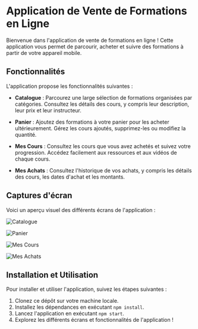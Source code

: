 # Application de Vente de Formations en Ligne

Bienvenue dans l'application de vente de formations en ligne ! Cette application vous permet de parcourir, acheter et suivre des formations à partir de votre appareil mobile.

## Fonctionnalités

L'application propose les fonctionnalités suivantes :

- **Catalogue** : Parcourez une large sélection de formations organisées par catégories. Consultez les détails des cours, y compris leur description, leur prix et leur instructeur.

- **Panier** : Ajoutez des formations à votre panier pour les acheter ultérieurement. Gérez les cours ajoutés, supprimez-les ou modifiez la quantité.

- **Mes Cours** : Consultez les cours que vous avez achetés et suivez votre progression. Accédez facilement aux ressources et aux vidéos de chaque cours.

- **Mes Achats** : Consultez l'historique de vos achats, y compris les détails des cours, les dates d'achat et les montants.

## Captures d'écran

Voici un aperçu visuel des différents écrans de l'application :

![Catalogue](images/catalogue.png)

![Panier](images/pannier.png)

![Mes Cours](images/cours.png)

![Mes Achats](images/achats.png)

## Installation et Utilisation

Pour installer et utiliser l'application, suivez les étapes suivantes :

1. Clonez ce dépôt sur votre machine locale.
2. Installez les dépendances en exécutant `npm install`.
3. Lancez l'application en exécutant `npm start`.
4. Explorez les différents écrans et fonctionnalités de l'application !

